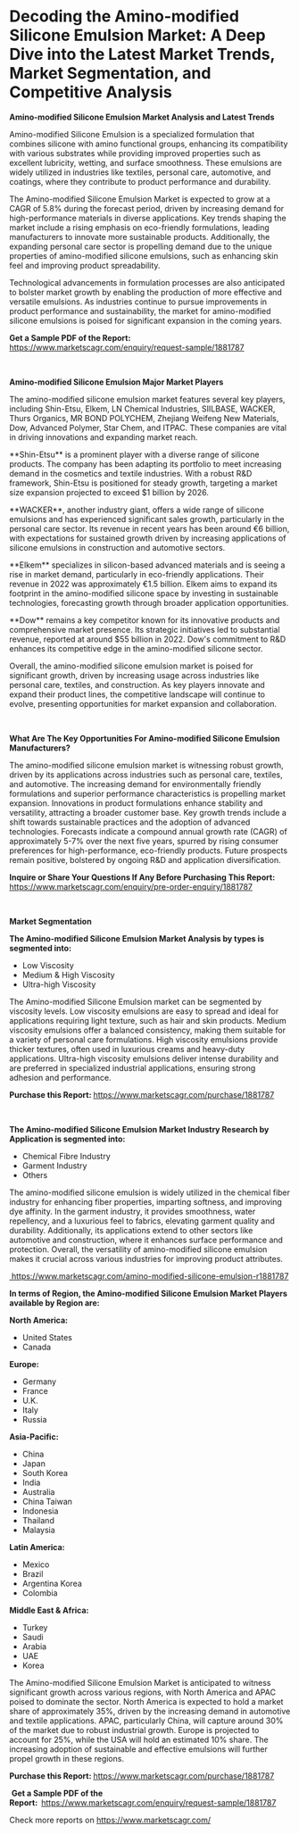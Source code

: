 <p><h1>Decoding the Amino-modified Silicone Emulsion Market: A Deep Dive into the Latest Market Trends, Market Segmentation, and Competitive Analysis</h1></p><p><strong>Amino-modified Silicone Emulsion Market Analysis and Latest Trends</strong></p>
<p><p>Amino-modified Silicone Emulsion is a specialized formulation that combines silicone with amino functional groups, enhancing its compatibility with various substrates while providing improved properties such as excellent lubricity, wetting, and surface smoothness. These emulsions are widely utilized in industries like textiles, personal care, automotive, and coatings, where they contribute to product performance and durability.</p><p>The Amino-modified Silicone Emulsion Market is expected to grow at a CAGR of 5.8% during the forecast period, driven by increasing demand for high-performance materials in diverse applications. Key trends shaping the market include a rising emphasis on eco-friendly formulations, leading manufacturers to innovate more sustainable products. Additionally, the expanding personal care sector is propelling demand due to the unique properties of amino-modified silicone emulsions, such as enhancing skin feel and improving product spreadability.</p><p>Technological advancements in formulation processes are also anticipated to bolster market growth by enabling the production of more effective and versatile emulsions. As industries continue to pursue improvements in product performance and sustainability, the market for amino-modified silicone emulsions is poised for significant expansion in the coming years.</p></p>
<p><strong>Get a Sample PDF of the Report:&nbsp;</strong> <a href="https://www.marketscagr.com/enquiry/request-sample/1881787?utm_campaign=1848&utm_medium=2&utm_source=Github&utm_content=ia&utm_term=04022025&utm_id=amino-modified-silicone-emulsion">https://www.marketscagr.com/enquiry/request-sample/1881787</a></p>
<p>&nbsp;</p>
<p><strong>Amino-modified Silicone Emulsion Major Market Players</strong></p>
<p><p>The amino-modified silicone emulsion market features several key players, including Shin-Etsu, Elkem, LN Chemical Industries, SIILBASE, WACKER, Thurs Organics, MR BOND POLYCHEM, Zhejiang Weifeng New Materials, Dow, Advanced Polymer, Star Chem, and ITPAC. These companies are vital in driving innovations and expanding market reach.</p><p>**Shin-Etsu** is a prominent player with a diverse range of silicone products. The company has been adapting its portfolio to meet increasing demand in the cosmetics and textile industries. With a robust R&D framework, Shin-Etsu is positioned for steady growth, targeting a market size expansion projected to exceed $1 billion by 2026.</p><p>**WACKER**, another industry giant, offers a wide range of silicone emulsions and has experienced significant sales growth, particularly in the personal care sector. Its revenue in recent years has been around €6 billion, with expectations for sustained growth driven by increasing applications of silicone emulsions in construction and automotive sectors.</p><p>**Elkem** specializes in silicon-based advanced materials and is seeing a rise in market demand, particularly in eco-friendly applications. Their revenue in 2022 was approximately €1.5 billion. Elkem aims to expand its footprint in the amino-modified silicone space by investing in sustainable technologies, forecasting growth through broader application opportunities.</p><p>**Dow** remains a key competitor known for its innovative products and comprehensive market presence. Its strategic initiatives led to substantial revenue, reported at around $55 billion in 2022. Dow's commitment to R&D enhances its competitive edge in the amino-modified silicone sector.</p><p>Overall, the amino-modified silicone emulsion market is poised for significant growth, driven by increasing usage across industries like personal care, textiles, and construction. As key players innovate and expand their product lines, the competitive landscape will continue to evolve, presenting opportunities for market expansion and collaboration.</p></p>
<p>&nbsp;</p>
<p><strong>What Are The Key Opportunities For Amino-modified Silicone Emulsion Manufacturers?</strong></p>
<p><p>The amino-modified silicone emulsion market is witnessing robust growth, driven by its applications across industries such as personal care, textiles, and automotive. The increasing demand for environmentally friendly formulations and superior performance characteristics is propelling market expansion. Innovations in product formulations enhance stability and versatility, attracting a broader customer base. Key growth trends include a shift towards sustainable practices and the adoption of advanced technologies. Forecasts indicate a compound annual growth rate (CAGR) of approximately 5-7% over the next five years, spurred by rising consumer preferences for high-performance, eco-friendly products. Future prospects remain positive, bolstered by ongoing R&D and application diversification.</p></p>
<p><strong>Inquire or Share Your Questions If Any Before Purchasing This Report:</strong> <a href="https://www.marketscagr.com/enquiry/pre-order-enquiry/1881787?utm_campaign=1848&utm_medium=2&utm_source=Github&utm_content=ia&utm_term=04022025&utm_id=amino-modified-silicone-emulsion">https://www.marketscagr.com/enquiry/pre-order-enquiry/1881787</a></p>
<p>&nbsp;</p>
<p><strong>Market Segmentation</strong></p>
<p><strong>The Amino-modified Silicone Emulsion Market Analysis by types is segmented into:</strong></p>
<p><ul><li>Low Viscosity</li><li>Medium & High Viscosity</li><li>Ultra-high Viscosity</li></ul></p>
<p><p>The Amino-modified Silicone Emulsion market can be segmented by viscosity levels. Low viscosity emulsions are easy to spread and ideal for applications requiring light texture, such as hair and skin products. Medium viscosity emulsions offer a balanced consistency, making them suitable for a variety of personal care formulations. High viscosity emulsions provide thicker textures, often used in luxurious creams and heavy-duty applications. Ultra-high viscosity emulsions deliver intense durability and are preferred in specialized industrial applications, ensuring strong adhesion and performance.</p></p>
<p><strong>Purchase this Report:&nbsp;</strong><a href="https://www.marketscagr.com/purchase/1881787?utm_campaign=1848&utm_medium=2&utm_source=Github&utm_content=ia&utm_term=04022025&utm_id=amino-modified-silicone-emulsion">https://www.marketscagr.com/purchase/1881787</a></p>
<p>&nbsp;</p>
<p><strong>The Amino-modified Silicone Emulsion Market Industry Research by Application is segmented into:</strong></p>
<p><ul><li>Chemical Fibre Industry</li><li>Garment Industry</li><li>Others</li></ul></p>
<p><p>The amino-modified silicone emulsion is widely utilized in the chemical fiber industry for enhancing fiber properties, imparting softness, and improving dye affinity. In the garment industry, it provides smoothness, water repellency, and a luxurious feel to fabrics, elevating garment quality and durability. Additionally, its applications extend to other sectors like automotive and construction, where it enhances surface performance and protection. Overall, the versatility of amino-modified silicone emulsion makes it crucial across various industries for improving product attributes.</p></p>
<p><a href="https://www.marketscagr.com/amino-modified-silicone-emulsion-r1881787?utm_campaign=1848&utm_medium=2&utm_source=Github&utm_content=ia&utm_term=04022025&utm_id=amino-modified-silicone-emulsion">&nbsp;https://www.marketscagr.com/amino-modified-silicone-emulsion-r1881787</a></p>
<p><strong>In terms of Region, the Amino-modified Silicone Emulsion Market Players available by Region are:</strong></p>
<p>
    <p> <strong> North America: </strong>
        <ul>
            <li>United States</li>
            <li>Canada</li>
        </ul>
        </p> 
    <p> <strong> Europe: </strong>
        <ul>
            <li>Germany</li>
            <li>France</li>
            <li>U.K.</li>
            <li>Italy</li>
            <li>Russia</li>
        </ul>
        </p> 
    <p> <strong> Asia-Pacific: </strong>
        <ul>
            <li>China</li>
            <li>Japan</li>
            <li>South Korea</li>
            <li>India</li>
            <li>Australia</li>
            <li>China Taiwan</li>
            <li>Indonesia</li>
            <li>Thailand</li>
            <li>Malaysia</li>
        </ul>
        </p> 
    <p> <strong> Latin America: </strong>
        <ul>
            <li>Mexico</li>
            <li>Brazil</li>
            <li>Argentina Korea</li>
            <li>Colombia</li>
        </ul>
        </p> 
    <p> <strong> Middle East & Africa: </strong>
        <ul>
            <li>Turkey</li>
            <li>Saudi</li>
            <li>Arabia</li>
            <li>UAE</li>
            <li>Korea</li>
        </ul>
    </p>
    </p>
<p><p>The Amino-modified Silicone Emulsion Market is anticipated to witness significant growth across various regions, with North America and APAC poised to dominate the sector. North America is expected to hold a market share of approximately 35%, driven by the increasing demand in automotive and textile applications. APAC, particularly China, will capture around 30% of the market due to robust industrial growth. Europe is projected to account for 25%, while the USA will hold an estimated 10% share. The increasing adoption of sustainable and effective emulsions will further propel growth in these regions.</p></p>
<p><strong>Purchase this Report: </strong><a href="https://www.marketscagr.com/purchase/1881787?utm_campaign=1848&utm_medium=2&utm_source=Github&utm_content=ia&utm_term=04022025&utm_id=amino-modified-silicone-emulsion">https://www.marketscagr.com/purchase/1881787</a></p>
<p>&nbsp;<strong>Get a Sample PDF of the Report:&nbsp;&nbsp;</strong><a href="https://www.marketscagr.com/enquiry/request-sample/1881787?utm_campaign=1848&utm_medium=2&utm_source=Github&utm_content=ia&utm_term=04022025&utm_id=amino-modified-silicone-emulsion">https://www.marketscagr.com/enquiry/request-sample/1881787</a></p>
<p><strong></strong></p>
<p>Check more reports on <a href="https://www.marketscagr.com/?utm_campaign=1848&utm_medium=2&utm_source=Github&utm_content=ia&utm_term=04022025&utm_id=amino-modified-silicone-emulsion">https://www.marketscagr.com/</a></p>